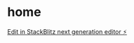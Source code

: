 # home

[Edit in StackBlitz next generation editor ⚡️](https://stackblitz.com/~/github.com/happydandy/home)